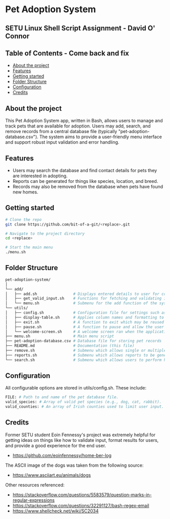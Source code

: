 # Pet Adoption System

## SETU Linux Shell Script Assignment - David O' Connor

## Table of Contents - Come back and fix
- [About the project](#about-the-project)
- [Features](#features)
- [Getting started](#getting-started)
- [Folder Structure](#folder-structure)
- [Configuration](#configuration)
- [Credits](#credits)

## About the project

This Pet Adoption System app, written in Bash, allows users to manage and track pets that are available for adoption. Users may add, search, and remove records from a central database file (typically "pet-adoption-database.csv"). The system aims to provide a user-friendly menu interface and support robust input validation and error handling.

## Features

- Users may search the database and find contact details for pets they are interested in adopting.
- Reports can be generated for things like species, location, and breed.
- Records may also be removed from the database when pets have found new homes.

## Getting started

```bash
# Clone the repo
git clone https://github.com/bit-of-a-git/<replace>.git

# Navigate to the project directory
cd <replace>

# Start the main menu
./menu.sh
```

## Folder Structure

```bash
pet-adoption-system/
│
└── add/
│   ├── add.sh                # Displays entered details to user for confirmation before adding to DB
│   ├── get_valid_input.sh    # Functions for fetching and validating inputs from user
│   └── menu.sh               # Submenu for the add function of the system
└── utils/
│   ├── config.sh             # Configuration file for settings such as DB file name, valid species, etc
│   ├── display-table.sh      # Applies column names and formatting to search results 
│   ├── exit.sh               # A function to exit which may be reused throughout the application
│   ├── pause.sh              # A function to pause and allow the user to read output
│   └── welcome-screen.sh     # A welcome screen ran when the application starts
├── menu.sh                   # Main menu script
├── pet-adoption-database.csv # Database file for storing pet records
├── README.md                 # Documentation (this file)
├── remove.sh                 # Submenu which allows single or multiple records to be deleted 
├── reports.sh                # Submenu which allows reports to be generated based on column/field values
└── search.sh                 # Submenu which allows users to perform high-level searches
```

## Configuration

All configurable options are stored in utils/config.sh. These include:

```bash
FILE: # Path to and name of the pet database file.
valid_species: # Array of valid pet species (e.g., dog, cat, rabbit).
valid_counties: # An array of Irish counties used to limit user input.
```

## Credits

Former SETU student Eoin Fennessy's project was extremely helpful for getting ideas on things like how to validate input, format results for users, and provide a good experience for the end user.
- https://github.com/eoinfennessy/home-ber-log

The ASCII image of the dogs was taken from the following source:
- https://www.asciiart.eu/animals/dogs

Other resources referenced:
- https://stackoverflow.com/questions/5583579/question-marks-in-regular-expressions
- https://stackoverflow.com/questions/32291127/bash-regex-email
- https://www.shellcheck.net/wiki/SC2034